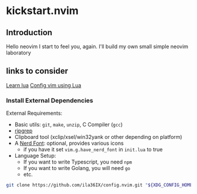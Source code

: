 # kickstart.nvim

## Introduction

Hello neovim I start to feel you, again.
I'll build my own small simple neovim laboratory

## links to consider
[Learn lua](https://learnxinyminutes.com/lua/)
[Config vim using Lua](https://learnxinyminutes.com/lua/)


### Install External Dependencies

External Requirements:
- Basic utils: `git`, `make`, `unzip`, C Compiler (`gcc`)
- [ripgrep](https://github.com/BurntSushi/ripgrep#installation)
- Clipboard tool (xclip/xsel/win32yank or other depending on platform)
- A [Nerd Font](https://www.nerdfonts.com/): optional, provides various icons
  - if you have it set `vim.g.have_nerd_font` in `init.lua` to true
- Language Setup:
  - If you want to write Typescript, you need `npm`
  - If you want to write Golang, you will need `go`
  - etc.


```sh
git clone https://github.com/ila36IX/config.nvim.git "${XDG_CONFIG_HOME:-$HOME/.config}"/nvim
```
